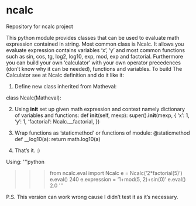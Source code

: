 # ncalc
Repository for ncalc project

This python module provides classes that can be used to evaluate math expression contained in string. Most common class is Ncalc. It allows you evaluate expression contains variables ‘x’, ‘y’ and most common functions such as sin, cos, tg, log2, log10, exp, mod, exp and factorial. Furthermore you can build your own ‘calculator’ with your own operator precedences (don’t know why it can be needed), functions and variables. To build The Calculator see at Ncalc definition and do it like it:
  1. Define new class inherited from Matheval:

class Ncalc(Matheval):

  2. Using __init__ set up given math expression and context namely dictionary of variables and functions:
def __init__(self, mexp): super().__init__(mexp, { ‘x’: 1, ‘y’: 1, ‘factorial’: Ncalc.__factorial, })

  3. Wrap functions as ‘staticmethod’ or functions of module:
@staticmethod def __log10(a): return math.log10(a)

  4. That’s it. :)

Using:
'''python
>>> from ncalc.eval import Ncalc
>>> e = Ncalc(‘2*factorial(5)’)
>>> e.eval() 240
>>> e.expression = ‘1+mod(5, 2)+sin(0)’
>>> e.eval() 2.0
'''

P.S. This version can work wrong cause I didn’t test it as it’s necessary.
